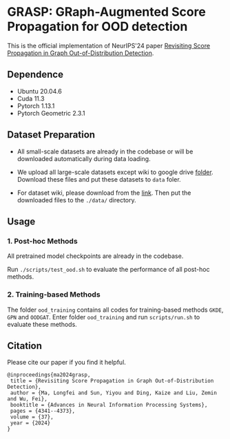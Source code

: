 # GRASP: GRaph-Augmented Score Propagation for OOD detection
This is the official implementation of NeurIPS'24 paper [Revisiting Score Propagation in Graph Out-of-Distribution Detection](https://openreview.net/forum?id=jb5qN3212b).


## Dependence

- Ubuntu 20.04.6
- Cuda 11.3
- Pytorch 1.13.1
- Pytorch Geometric 2.3.1

## Dataset Preparation

- All small-scale datasets are already in the codebase or will be downloaded automatically during data loading.
- We upload all large-scale datasets except wiki to google drive [folder](https://drive.google.com/drive/folders/1gtLkgLMgSz9xrO8GG0rzUzyhrL60npX4?usp=sharing). Download these files and put these datasets to `data` foler.

- For dataset wiki, please download from the [link](https://www.kaggle.com/datasets/baimaxishi/large-scale-heterophily-graph-dataset-of-grasp). Then put the downloaded files to the `./data/` directory.

## Usage

### 1. Post-hoc Methods

All pretrained model checkpoints are already in the codebase. 

Run `./scripts/test_ood.sh` to evaluate the performance of all post-hoc methods. 

  
### 2. Training-based Methods

The folder `ood_training` contains all codes for training-based methods `GKDE`, `GPN` and `OODGAT`. Enter folder `ood_training` and run `scripts/run.sh` to evaluate these methods.

## Citation

Please cite our paper if you find it helpful.
```
@inproceedings{ma2024grasp,
 title = {Revisiting Score Propagation in Graph Out-of-Distribution Detection},
 author = {Ma, Longfei and Sun, Yiyou and Ding, Kaize and Liu, Zemin and Wu, Fei},
 booktitle = {Advances in Neural Information Processing Systems},
 pages = {4341--4373},
 volume = {37},
 year = {2024}
}
```
